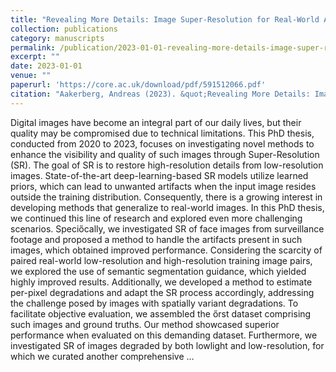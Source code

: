 ```yaml
---
title: "Revealing More Details: Image Super-Resolution for Real-World Applications"
collection: publications
category: manuscripts
permalink: /publication/2023-01-01-revealing-more-details-image-super-resolution-for-real-world
excerpt: ""
date: 2023-01-01
venue: ""
paperurl: 'https://core.ac.uk/download/pdf/591512066.pdf'
citation: "Aakerberg, Andreas (2023). &quot;Revealing More Details: Image Super-Resolution for Real-World Applications.&quot; <i></i>."
---
```


Digital images have become an integral part of our daily lives, but their quality may be compromised due to technical limitations. This PhD thesis, conducted from 2020 to 2023, focuses on investigating novel methods to enhance the visibility and quality of such images through Super-Resolution (SR). The goal of SR is to restore high-resolution details from low-resolution images. State-of-the-art deep-learning-based SR models utilize learned priors, which can lead to unwanted artifacts when the input image resides outside the training distribution. Consequently, there is a growing interest in developing methods that generalize to real-world images. In this PhD thesis, we continued this line of research and explored even more challenging scenarios. Speciőcally, we investigated SR of face images from surveillance footage and proposed a method to handle the artifacts present in such images, which obtained improved performance. Considering the scarcity of paired real-world low-resolution and high-resolution training image pairs, we explored the use of semantic segmentation guidance, which yielded highly improved results. Additionally, we developed a method to estimate per-pixel degradations and adapt the SR process accordingly, addressing the challenge posed by images with spatially variant degradations. To facilitate objective evaluation, we assembled the őrst dataset comprising such images and ground truths. Our method showcased superior performance when evaluated on this demanding dataset. Furthermore, we investigated SR of images degraded by both lowlight and low-resolution, for which we curated another comprehensive …
